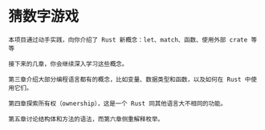 # 猜数字游戏


    本项目通过动手实践，向你介绍了 Rust 新概念：let、match、函数、使用外部 crate 等等

    接下来的几章，你会继续深入学习这些概念。

    第三章介绍大部分编程语言都有的概念，比如变量、数据类型和函数，以及如何在 Rust 中使用它们。

    第四章探索所有权（ownership），这是一个 Rust 同其他语言大不相同的功能。

    第五章讨论结构体和方法的语法，而第六章侧重解释枚举。
